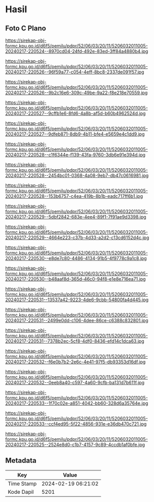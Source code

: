 # Hasil

## Foto C Plano

https://sirekap-obj-formc.kpu.go.id/d6f5/pemilu/pdpr/52/06/03/20/11/5206032011005-20240217-220524--8970cd04-24fd-492e-83ed-3ff84a4880b4.jpg

https://sirekap-obj-formc.kpu.go.id/d6f5/pemilu/pdpr/52/06/03/20/11/5206032011005-20240217-220526--96f59a77-c054-4eff-8bc8-2337de091f57.jpg

https://sirekap-obj-formc.kpu.go.id/d6f5/pemilu/pdpr/52/06/03/20/11/5206032011005-20240217-220526--9b2c16e6-309c-49be-9a22-f8e218e70559.jpg

https://sirekap-obj-formc.kpu.go.id/d6f5/pemilu/pdpr/52/06/03/20/11/5206032011005-20240217-220527--9cffb1e6-8fd6-4a8b-af5d-b60b4962524d.jpg

https://sirekap-obj-formc.kpu.go.id/d6f5/pemilu/pdpr/52/06/03/20/11/5206032011005-20240217-220527--9dfeb871-8db9-4b11-bfe4-e5659e4c1dd9.jpg

https://sirekap-obj-formc.kpu.go.id/d6f5/pemilu/pdpr/52/06/03/20/11/5206032011005-20240217-220528--c1f6344e-f139-43fa-9760-3db6e91e394d.jpg

https://sirekap-obj-formc.kpu.go.id/d6f5/pemilu/pdpr/52/06/03/20/11/5206032011005-20240217-220528--2454bc01-0368-4a08-9eb7-db47c0616981.jpg

https://sirekap-obj-formc.kpu.go.id/d6f5/pemilu/pdpr/52/06/03/20/11/5206032011005-20240217-220528--153b6757-c4ea-419b-8b1b-eadc717ff6b1.jpg

https://sirekap-obj-formc.kpu.go.id/d6f5/pemilu/pdpr/52/06/03/20/11/5206032011005-20240217-220529--5dbf2842-683e-4ee4-89f1-7f91ae9d3398.jpg

https://sirekap-obj-formc.kpu.go.id/d6f5/pemilu/pdpr/52/06/03/20/11/5206032011005-20240217-220529--4664e223-c37b-4d33-a2d2-c13cd6152d4c.jpg

https://sirekap-obj-formc.kpu.go.id/d6f5/pemilu/pdpr/52/06/03/20/11/5206032011005-20240217-220530--e8de7c80-4486-4134-91b5-4f9778c9a1c8.jpg

https://sirekap-obj-formc.kpu.go.id/d6f5/pemilu/pdpr/52/06/03/20/11/5206032011005-20240217-220530--b48aaf8d-365d-46c0-94f8-e1e8e716ea71.jpg

https://sirekap-obj-formc.kpu.go.id/d6f5/pemilu/pdpr/52/06/03/20/11/5206032011005-20240217-220531--13537a42-9223-4de6-9cbb-54800fa4d445.jpg

https://sirekap-obj-formc.kpu.go.id/d6f5/pemilu/pdpr/52/06/03/20/11/5206032011005-20240217-220531--2499e0dd-c106-4dee-86ce-c6388c832801.jpg

https://sirekap-obj-formc.kpu.go.id/d6f5/pemilu/pdpr/52/06/03/20/11/5206032011005-20240217-220531--7378b2ec-5cf8-4df0-8436-efd14c1dca63.jpg

https://sirekap-obj-formc.kpu.go.id/d6f5/pemilu/pdpr/52/06/03/20/11/5206032011005-20240217-220532--f6e0b7b2-2e6c-4e41-97f5-db93353d16df.jpg

https://sirekap-obj-formc.kpu.go.id/d6f5/pemilu/pdpr/52/06/03/20/11/5206032011005-20240217-220532--0eeb8a40-c597-4a60-9cfb-ba131d7b611f.jpg

https://sirekap-obj-formc.kpu.go.id/d6f5/pemilu/pdpr/52/06/03/20/11/5206032011005-20240217-220533--1f70c02e-a851-4042-bb60-328d6a35764e.jpg

https://sirekap-obj-formc.kpu.go.id/d6f5/pemilu/pdpr/52/06/03/20/11/5206032011005-20240217-220533--ccf4ed95-5f22-4856-931e-e36db470c721.jpg

https://sirekap-obj-formc.kpu.go.id/d6f5/pemilu/pdpr/52/06/03/20/11/5206032011005-20240217-220525--2524e8d0-c1b7-4157-9c89-4ccdb1af0bfe.jpg


## Metadata

| Key        | Value               |
| ---------- | ------------------- |
| Time Stamp | 2024-02-19 06:21:02 |
| Kode Dapil | 5201                |



